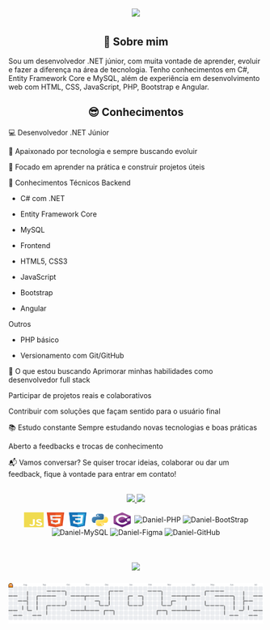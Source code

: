 <h1 align="center">
<img src="https://readme-typing-svg.herokuapp.com/?font=Righteous&size=35&center=true&vCenter=true&width=500&height=70&duration=4000&lines=olá!+👋;+me+chamo+Daniel!;" />
</h1>

<h2 align="center">👋 Sobre mim
</h2>
<p>Sou um desenvolvedor .NET júnior, com muita vontade de aprender, evoluir e fazer a diferença na área de tecnologia. Tenho conhecimentos em C#, Entity Framework Core e MySQL, além de experiência em desenvolvimento web com HTML, CSS, JavaScript, PHP, Bootstrap e Angular.
</p>

<div  align="rigth" >
  <h2 align="center">😎 Conhecimentos
</h2>

💻 Desenvolvedor .NET Júnior

🚀 Apaixonado por tecnologia e sempre buscando evoluir

🎯 Focado em aprender na prática e construir projetos úteis

🧠 Conhecimentos Técnicos
Backend
- C# com .NET

- Entity Framework Core

- MySQL

- Frontend
- HTML5, CSS3

- JavaScript

- Bootstrap

- Angular

Outros
- PHP básico

- Versionamento com Git/GitHub

📌 O que estou buscando
Aprimorar minhas habilidades como desenvolvedor full stack

Participar de projetos reais e colaborativos

Contribuir com soluções que façam sentido para o usuário final

📚 Estudo constante
Sempre estudando novas tecnologias e boas práticas

Aberto a feedbacks e trocas de conhecimento

📬 Vamos conversar?
Se quiser trocar ideias, colaborar ou dar um feedback, fique à vontade para entrar em contato!
</div>
<br>

<div  align="center" >

<div>
<a href="https://github.com/daniel-ferreira-2004">
  <img height="180em" src="https://github-readme-stats.vercel.app/api/top-langs/?username=daniel-ferreira-2004&layout=compact&langs_count=7&theme=dracula"/>
</a>
<a href="https://github.com/daniel-ferreira-2004">
  <img height="180em" src="https://github-readme-stats.vercel.app/api?username=daniel-ferreira-2004&show_icons=true&theme=dracula&include_all_commits=true&count_private=true"/>
</a>
</div>

</div>

<div style="display: inline_block" align="center"><br>
  <img align="center" alt="Daniel-Js" height="30" width="40" src="https://raw.githubusercontent.com/devicons/devicon/master/icons/javascript/javascript-plain.svg">
  <img align="center" alt="Daniel-HTML" height="30" width="40" src="https://raw.githubusercontent.com/devicons/devicon/master/icons/html5/html5-original.svg">
  <img align="center" alt="Daniel-CSS" height="30" width="40" src="https://raw.githubusercontent.com/devicons/devicon/master/icons/css3/css3-original.svg">
  <img align="center" alt="Daniel-Python" height="30" width="40" src="https://raw.githubusercontent.com/devicons/devicon/master/icons/python/python-original.svg">
  <img align="center" alt="Daniel-Csharp" height="30" width="40" src="https://raw.githubusercontent.com/devicons/devicon/master/icons/csharp/csharp-original.svg">
  <img align="center" alt="Daniel-PHP" height="30" width="40" src="https://cdn.jsdelivr.net/gh/devicons/devicon@latest/icons/php/php-original.svg" />
  <img align="center" alt="Daniel-BootStrap" height="30" width="40" src="https://cdn.jsdelivr.net/gh/devicons/devicon@latest/icons/bootstrap/bootstrap-original.svg" />
  <img align="center" alt="Daniel-MySQL" height="30" width="40" src="https://cdn.jsdelivr.net/gh/devicons/devicon@latest/icons/mysql/mysql-original.svg" />
  <img align="center" alt="Daniel-Figma" height="30" width="40" src="https://cdn.jsdelivr.net/gh/devicons/devicon@latest/icons/figma/figma-original.svg" />
  <img align="center" alt="Daniel-GitHub" height="30" width="40" src="https://cdn.jsdelivr.net/gh/devicons/devicon@latest/icons/githubcodespaces/githubcodespaces-original.svg" />

</div>
  
  ##

<h1 align="center">
<img src="https://readme-typing-svg.herokuapp.com/?font=Righteous&size=35&center=true&vCenter=true&width=500&height=70&duration=4000&lines=obrigado+pela+atenção!;" />
</h1>


<picture>
  <source media="(prefers-color-scheme: dark)" srcset="https://raw.githubusercontent.com/daniel-ferreira-2004/daniel-ferreira-2004/output/pacman-contribution-graph-dark.svg">
  <source media="(prefers-color-scheme: light)" srcset="https://raw.githubusercontent.com/daniel-ferreira-2004/daniel-ferreira-2004/output/pacman-contribution-graph.svg">
  <img alt="pacman contribution graph" src="https://raw.githubusercontent.com/daniel-ferreira-2004/daniel-ferreira-2004/output/pacman-contribution-graph.svg">
</picture>
